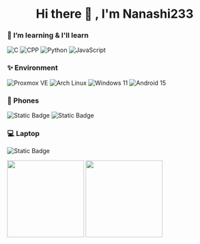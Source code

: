 <!--
**Nanashi233/Nanashi233** is a ✨ _special_ ✨ repository because its `README.md` (this file) appears on your GitHub profile.

Here are some ideas to get you started:

- 🔭 I’m currently working on ...
- 🌱 I’m currently learning ...
- 👯 I’m looking to collaborate on ...
- 🤔 I’m looking for help with ...
- 💬 Ask me about ...
- 📫 How to reach me: ...
- 😄 Pronouns: ...
- ⚡ Fun fact: ...
-->

<h1 align="center">Hi there 👋 , I'm Nanashi233</h1>


### 🌱 I’m learning & I'll learn

![C](https://img.shields.io/badge/-C%E8%AF%AD%E8%A8%80-A8B9CC?style=flat-square&logo=c&logoColor=FFFFFF&labelColor=A8B9CC)
![CPP](https://img.shields.io/badge/-C%2B%2B-00599C?style=flat-square&logo=c%2B%2B&logoColor=FFFFFF&labelColor=00599C)
![Python](https://img.shields.io/badge/-Python-3776AB?style=flat-square&logo=python&logoColor=FFFFFF&labelColor=3776AB)
![JavaScript](https://img.shields.io/badge/-JavaScript-F7DF1E?style=flat-square&logo=javascript&logoColor=FFFFFF&labelColor=F7DF1E)

### ✨ Environment
![Proxmox VE](https://img.shields.io/badge/-Proxmox_VE-E57000?style=flat-square&logo=proxmox&logoColor=%23FFFFFF&labelColor=%23E57000)
![Arch Linux](https://img.shields.io/badge/-Arch_Linux-1793D1?style=flat-square&logo=archlinux&logoColor=%23FFFFFF&labelColor=%231793D1)
![Windows 11](https://img.shields.io/badge/-Windows_11-00BBFF?style=flat-square&logo=data:image/svg%2bxml;base64,PHN2ZyB4bWxucz0iaHR0cDovL3d3dy53My5vcmcvMjAwMC9zdmciIHZpZXdCb3g9IjAgMCA0ODc1IDQ4NzUiPjxwYXRoIGZpbGw9IiNmZmYiIGQ9Ik0wIDBoMjMxMXYyMzEwSDB6bTI1NjQgMGgyMzExdjIzMTBIMjU2NHpNMCAyNTY0aDIzMTF2MjMxMUgwem0yNTY0IDBoMjMxMXYyMzExSDI1NjQiLz48L3N2Zz4=)
![Android 15](https://img.shields.io/badge/-Android_15-3DDC84?style=flat-square&logo=android&logoColor=%23FFFFFF&labelColor=%233DDC84)

### 📱 Phones
![Static Badge](https://img.shields.io/badge/-OnePlus_13-F5010C?style=flat-square&logo=oneplus&logoColor=FFFFFF&labelColor=F5010C)
![Static Badge](https://img.shields.io/badge/-Redmi_K50_Ultra-FF6900?style=flat-square&logo=xiaomi&logoColor=%23FFFFFF&labelColor=%23FF6900)

### 💻 Laptop

![Static Badge](https://img.shields.io/badge/-%E5%A4%A9%E9%80%89_5_Pro-000000?style=flat-square&logo=asus&logoColor=%23FFFFFF&labelColor=%23000000)


<div>
  <img height="180" src="https://github-readme-stats.vercel.app/api?username=Nanashi233&count_private=true&show_icons=true&include_all_commits=true&hide_border=true"/>
  <img height="180" src="https://github-readme-stats.vercel.app/api/top-langs/?username=Nanashi233&layout=compact&hide_border=true"/>
</div>